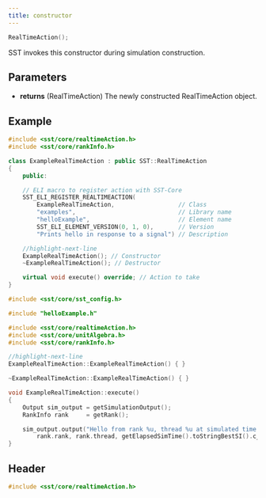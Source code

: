 ```yaml
---
title: constructor
---
```


```cpp
RealTimeAction();
```

SST invokes this constructor during simulation construction.

## Parameters

* **returns** (RealTimeAction) The newly constructed RealTimeAction object.


## Example
```cpp title="helloExample.h"
#include <sst/core/realtimeAction.h>
#include <sst/core/rankInfo.h>

class ExampleRealTimeAction : public SST::RealTimeAction
{
    public:

    // ELI macro to register action with SST-Core
    SST_ELI_REGISTER_REALTIMEACTION(
        ExampleRealTimeAction,                  // Class
        "examples",                             // Library name
        "helloExample",                         // Element name
        SST_ELI_ELEMENT_VERSION(0, 1, 0),       // Version
        "Prints hello in response to a signal") // Description

    //highlight-next-line
    ExampleRealTimeAction(); // Constructor
    ~ExampleRealTimeAction(); // Destructor

    virtual void execute() override; // Action to take
}
```

```cpp title="helloExample.cc"
#include <sst/core/sst_config.h>

#include "helloExample.h"

#include <sst/core/realtimeAction.h> 
#include <sst/core/unitAlgebra.h>
#include <sst/core/rankInfo.h>

//highlight-next-line
ExampleRealTimeAction::ExampleRealTimeAction() { }

~ExampleRealTimeAction::ExampleRealTimeAction() { }

void ExampleRealTimeAction::execute()
{
    Output sim_output = getSimulationOutput();
    RankInfo rank     = getRank();

    sim_output.output("Hello from rank %u, thread %u at simulated time %s.\n", 
        rank.rank, rank.thread, getElapsedSimTime().toStringBestSI().c_str());
}
```


## Header
```cpp
#include <sst/core/realtimeAction.h>
```
